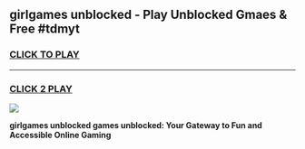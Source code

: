 
## girlgames unblocked - Play Unblocked Gmaes & Free #tdmyt
<h3>
<a href="https://news.freeplayer.one?title=girlgames_unblocked&ref=24F">CLICK TO PLAY</a></h3>
<hr>

<h3>
<a href="https://news.freeplayer.one?title=girlgames_unblocked&ref=24F">CLICK 2 PLAY</a>
  
</h3>

<a href="https://news.freeplayer.one?title=girlgames_unblocked&ref=24F/"><img src="https://clearcache.store/games.png"></a>


**girlgames unblocked games unblocked: Your Gateway to Fun and Accessible Online Gaming**
